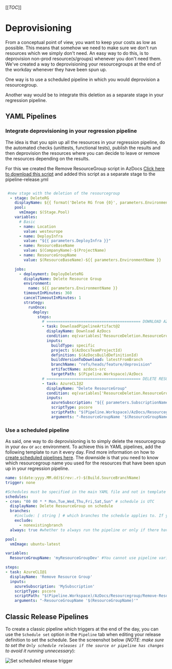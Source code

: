 [[_TOC_]]

# Deprovisioning
From a conceptual point of view, you want to keep your costs as low as possible. This means that somehow we need to make sure we don't run resources which we simply don't need. An easy way to do this, is to deprovision non-prod resource(s/groups) whenever you don't need them. We've created a way to deprovisioning your resourcegroups at the end of the workday whenever they have been spun up.

One way is to use a scheduled pipeline in which you would deprovision a resourcegroup.

Another way would be to integrate this deletion as a separate stage in your regression pipeline.
## YAML Pipelines

### Integrate deprovisioning in your regression pipeline
The idea is that you spin up all the resources in your regression pipeline, do the automated checks (unittests, functional tests), publish the results and then deprovision the resources where you can decide to leave or remove the resources depending on the results.

For this we created the Remove ResourceGroup script in AzDocs [Click here to download this script](../../../../src/Resourcegroup/Remove-ResourceGroup.ps1) and added this script as a separate stage to the pipeline-release.yml

``` yaml

 #new stage with the deletion of the resourcegroup
  - stage: DeleteRG
    displayName: ${{ format('Delete RG from {0}', parameters.EnvironmentName) }}
    pool:
      vmImage: $(Stage.Pool)
    variables:
      # Basic
      - name: Location
        value: westeurope
      - name: DeployInfra
        value: "${{ parameters.DeployInfra }}"
      - name: ResourceBaseName
        value: $(CompanyName)-$(ProjectName)
      - name: ResourceGroupName
        value: $(ResourceBaseName)-${{ parameters.EnvironmentName }}

    jobs:
      - deployment: DeployDeleteRG
        displayName: Delete Resource Group
        environment:
          name: ${{ parameters.EnvironmentName }}
        timeoutInMinutes: 360
        cancelTimeoutInMinutes: 1
        strategy:
          runOnce:
            deploy:
              steps:
                # ========================================= DOWNLOAD AZDOCS =========================================
                - task: DownloadPipelineArtifact@2
                  displayName: Download AzDocs
                  condition: eq(variables['ResourceDeletion.ResourceGroup.Enabled'], 'true')
                  inputs:
                    buildType: specific
                    project: $(AzDocsTeamProjectId)
                    definition: $(AzDocsBuildDefinitionId)
                    buildVersionToDownload: latestFromBranch
                    branchName: "refs/heads/feature/deprovision"
                    artifactName: azdocs-src
                    targetPath: $(Pipeline.Workspace)/AzDocs
                # ========================================= DELETE RESOURCEGROUP =========================================
                - task: AzureCLI@2
                  displayName: "Delete ResourceGroup"
                  condition: eq(variables['ResourceDeletion.ResourceGroup.Enabled'], 'true')
                  inputs:
                    azureSubscription: "${{ parameters.SubscriptionName }}"
                    scriptType: pscore
                    scriptPath: "$(Pipeline.Workspace)/AzDocs/Resourcegroup/Remove-ResourceGroup.ps1"
                    arguments: "-ResourceGroupName '$(ResourceGroupName)'"
```

### Use a scheduled pipeline
As said, one way to do deprovisioning is to simply delete the resourcegroup in your `dev` or `acc` environment. To achieve this in YAML pipelines, add the following template to run it every day. Find more information on how to [create scheduled pipelines here](https://docs.microsoft.com/en-us/azure/devops/pipelines/process/scheduled-triggers).
The downside is that you need to know which resourcegroup name you used for the resources that have been spun up in your regression pipeline.

```yaml
name: $(date:yyyy.MM.dd)$(rev:.r)-$(Build.SourceBranchName)
trigger: none

#Schedules must be specified in the main YAML file and not in template files.
schedules:
- cron: "00 00 * * Mon,Tue,Wed,Thu,Fri,Sat,Sun" # schedule is UTC
  displayName: Delete ResourceGroup on schedule
  branches:
    #include: [ string ] # which branches the schedule applies to. If you specify an exclude clause without an include clause for branches, it is equivalent to specifying * in the include clause.
    exclude:
      - nonexistingbranch
  always: true #whether to always run the pipeline or only if there have been source code changes since the last successful scheduled run. The default is false.

pool:
  vmImage: ubuntu-latest

variables:
  ResourceGroupName: 'myResourceGroupDev' #You cannot use pipeline variables when specifying schedules.

steps:
- task: AzureCLI@1
  displayName: 'Remove Resource Group'
  inputs:
    azureSubscription: 'MySubscription'
    scriptType: pscore
    scriptPath: "$(Pipeline.Workspace)/AzDocs/Resourcegroup/Remove-ResourceGroup.ps1"
    arguments: "-ResourceGroupName '$(ResourceGroupName)'"
```

## Classic Release Pipelines
To create a classic pipeline which triggers at the end of the day, you can use the `Schedule set` option in the `Pipeline` tab when editing your release definition to set the schedule. See the screenshot below (*NOTE: make sure to set the `Only schedule releases if the source or pipeline has changes` to avoid it running unnecessary*):

![Set scheduled release trigger](../../../../wiki_images/classic_pipeline_scheduled_deprovision_trigger.png)
